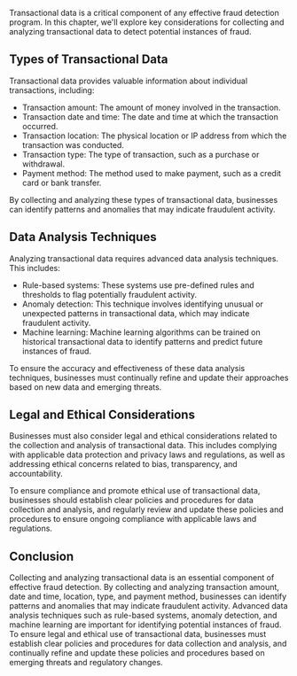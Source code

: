 
Transactional data is a critical component of any effective fraud detection program. In this chapter, we'll explore key considerations for collecting and analyzing transactional data to detect potential instances of fraud.

Types of Transactional Data
---------------------------

Transactional data provides valuable information about individual transactions, including:

* Transaction amount: The amount of money involved in the transaction.
* Transaction date and time: The date and time at which the transaction occurred.
* Transaction location: The physical location or IP address from which the transaction was conducted.
* Transaction type: The type of transaction, such as a purchase or withdrawal.
* Payment method: The method used to make payment, such as a credit card or bank transfer.

By collecting and analyzing these types of transactional data, businesses can identify patterns and anomalies that may indicate fraudulent activity.

Data Analysis Techniques
------------------------

Analyzing transactional data requires advanced data analysis techniques. This includes:

* Rule-based systems: These systems use pre-defined rules and thresholds to flag potentially fraudulent activity.
* Anomaly detection: This technique involves identifying unusual or unexpected patterns in transactional data, which may indicate fraudulent activity.
* Machine learning: Machine learning algorithms can be trained on historical transactional data to identify patterns and predict future instances of fraud.

To ensure the accuracy and effectiveness of these data analysis techniques, businesses must continually refine and update their approaches based on new data and emerging threats.

Legal and Ethical Considerations
--------------------------------

Businesses must also consider legal and ethical considerations related to the collection and analysis of transactional data. This includes complying with applicable data protection and privacy laws and regulations, as well as addressing ethical concerns related to bias, transparency, and accountability.

To ensure compliance and promote ethical use of transactional data, businesses should establish clear policies and procedures for data collection and analysis, and regularly review and update these policies and procedures to ensure ongoing compliance with applicable laws and regulations.

Conclusion
----------

Collecting and analyzing transactional data is an essential component of effective fraud detection. By collecting and analyzing transaction amount, date and time, location, type, and payment method, businesses can identify patterns and anomalies that may indicate fraudulent activity. Advanced data analysis techniques such as rule-based systems, anomaly detection, and machine learning are important for identifying potential instances of fraud. To ensure legal and ethical use of transactional data, businesses must establish clear policies and procedures for data collection and analysis, and continually refine and update these policies and procedures based on emerging threats and regulatory changes.
